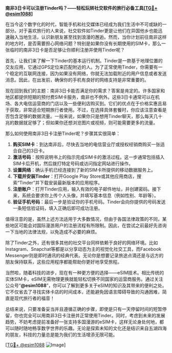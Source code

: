 **南非3日卡可以注册Tinder吗？——轻松玩转社交软件的旅行必备工具[[TG💪+ @esim1088](https://t.me/s/esim1088)]**

在当今这个数字化的时代，智能手机和社交媒体已经成为我们生活中不可或缺的一部分。对于喜欢旅行的人来说，社交软件如Tinder更是让他们在异国他乡也能迅速融入当地生活，认识新朋友甚至找到浪漫的邂逅。然而，当你计划前往南非这样的地方时，是否需要担心网络问题？特别是如果你没有长期使用的SIM卡，那么一张临时的南非3日卡是否足够让你顺利注册并使用Tinder呢？

首先，让我们来了解一下Tinder的基本运行机制。Tinder是一款基于地理位置的交友应用，它通过GPS定位来匹配附近的人。为了正常使用Tinder，你需要有一个稳定的互联网连接，因为如果没有网络，你就无法加载附近的用户信息或者发送消息。因此，在出发前，确保你的手机有良好的网络支持是非常重要的。

现在回到我们的主题：南非3日卡能否满足你的需求？答案是肯定的。许多国家和地区都提供短期的预付费SIM卡服务，南非也不例外。这些3日卡通常可以在机场、各大电信运营商的门店以及一些便利店购买到。它们的优点在于价格实惠且易于获取，非常适合短期旅行者使用。不过，在选择具体套餐时，你应该注意查看是否包含足够的数据流量。一般来说，如果你只是想用Tinder聊天，那么每天几十兆的数据就足够了；但如果你还想浏览图片或视频，则可能需要更多的流量。

那么如何使用南非3日卡注册Tinder呢？步骤其实很简单：
1. **购买SIM卡**：到达南非后，尽快去当地的电信营业厅或授权经销商购买一张适合自己的3日卡。
2. **激活号码**：按照说明书上的指示完成SIM卡的激活过程。这一步通常包括插入SIM卡后开机，然后拨打特定号码或访问指定网站进行操作。
3. **设置网络**：确认手机已经连接到了新的SIM卡所提供的移动数据服务上。
4. **下载并安装Tinder**：打开Google Play Store或其他应用商店，搜索“Tinder”并下载安装最新版本的应用程序。
5. **注册账户**：打开Tinder应用，输入有效的电子邮件地址，并创建密码。接下来，系统会要求你上传个人头像，并填写基本信息（例如性别、年龄等）。
6. **验证手机号码**：最后一步是验证你的手机号码。Tinder会向你提供的号码发送一条短信验证码，填入正确后即可成功注册。

值得注意的是，虽然上述方法适用于大多数情况，但由于各国法律政策的不同，某些地区可能会对国际漫游用户的注册流程有所限制。因此，在尝试之前最好先咨询一下当地的法律法规，以免造成不必要的麻烦。

除了Tinder之外，还有很多其他的社交平台同样依赖于良好的网络环境。比如Instagram、Snapchat等都是以分享动态为主的视觉化社交工具，而Facebook Messenger则是即时通讯的经典代表。无论你是想要记录旅途点滴还是与远方的朋友保持联系，这些应用程序都能帮助你更好地享受旅程。

当然啦，随着科技的进步，现在有一种更方便的选择——eSIM技术。相比传统的实体SIM卡，eSIM无需物理更换就能轻松切换不同国家的运营商服务。通过关注公众号“**@esim1088**”，你可以了解到更多关于eSIM的知识及其带来的便利之处。它不仅省去了寻找实体卡店的时间成本，还能避免因语言障碍导致的沟通困难，简直是现代旅行者的福音！

总结来说，只要准备妥当并且遵循正确的步骤，即使是只有一天停留时间的短暂停留，你也完全可以用南非3日卡注册并正常使用Tinder。同时，考虑到未来的发展趋势，不妨考虑提前准备好一张支持多国漫游的eSIM卡，这样无论身处何地，都可以随时随地畅享数字世界的乐趣。无论是探索未知的文化还是结识来自五湖四海的朋友，科技的力量总是能为我们的生活增添无限可能。

[[TG💪+ @esim1088](https://t.me/s/esim1088) ![Image](https://i.postimg.cc/4NQfJmqS/Snipaste-2025-05-13-00-14-12.png)]